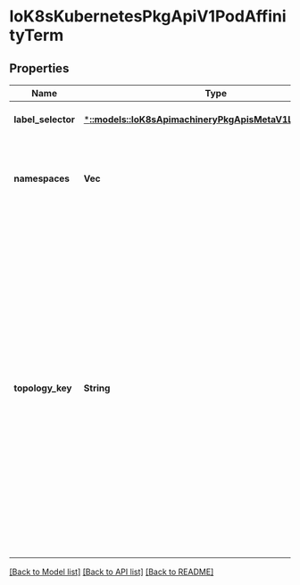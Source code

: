# IoK8sKubernetesPkgApiV1PodAffinityTerm

## Properties
Name | Type | Description | Notes
------------ | ------------- | ------------- | -------------
**label_selector** | [***::models::IoK8sApimachineryPkgApisMetaV1LabelSelector**](io.k8s.apimachinery.pkg.apis.meta.v1.LabelSelector.md) | A label query over a set of resources, in this case pods. | [optional] [default to null]
**namespaces** | **Vec<String>** | namespaces specifies which namespaces the labelSelector applies to (matches against); null or empty list means \&quot;this pod&#39;s namespace\&quot; | [optional] [default to null]
**topology_key** | **String** | This pod should be co-located (affinity) or not co-located (anti-affinity) with the pods matching the labelSelector in the specified namespaces, where co-located is defined as running on a node whose value of the label with key topologyKey matches that of any node on which any of the selected pods is running. For PreferredDuringScheduling pod anti-affinity, empty topologyKey is interpreted as \&quot;all topologies\&quot; (\&quot;all topologies\&quot; here means all the topologyKeys indicated by scheduler command-line argument --failure-domains); for affinity and for RequiredDuringScheduling pod anti-affinity, empty topologyKey is not allowed. | [optional] [default to null]

[[Back to Model list]](../README.md#documentation-for-models) [[Back to API list]](../README.md#documentation-for-api-endpoints) [[Back to README]](../README.md)


